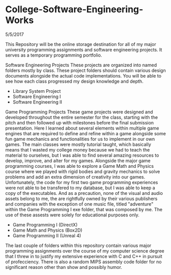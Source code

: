 # College-Software-Engineering-Works
5/5/2017

This Repository will be the online storage destination for all of my major university programming assignments 
and software engineering projects. It serves as a temporary programming portfolio.

Software Engineering Projects
These projects are organized into named folders mostly by class. These project folders should contain various 
design documents alongside the actual code implementations. You will be able to see how each class progressed my 
design knowledge and depth.
- Library System Project
- Software Engineering I
- Software Engineering II

Game Programming Projects
These game projects were designed and developed throughout the entire semester for the class, starting with the pitch
and then followed up with milestones before the final submission presentation. Here I learned about several elements 
within multiple game engines that are required to define and refine within a game alongside some fun game mechanics 
and functionalities for us to implement in our own games. The main classes were mostly tutorial taught, which 
basically means that I wasted my college money because we had to teach the material to ourselves, but I was able to 
find several amazing resources to develop, improve, and alter for my games. Alongside the major game programming 
courses, I was able to explore a Game Math and Physics course where we played with rigid bodies and gravity mechanics 
to solve problems and add an extra dimension of creativity into our games.
Unfortunately, the code for my first two game programming experiences were not able to be transfered to my database, 
but I was able to keep a copy of the executables. And as a precaution, none of the visual and audio assets belong to 
me, the are rightfully owned by their various publishers and companies with the exception of one music file, titled 
"adventure" within the Game Programming I exe folder, that was composed by me. The use of these assests were solely 
for educational purposes only.
- Game Programming I (DirectX)
- Game Math and Physics (Box2D)
- Game Programming II (Unreal 4)

The last couple of folders within this repository contain various major programming assignments over the course of my 
computer science degree that I threw in to justify my extensive experience with C and C++ in pursuit of profecciency.
There is also a random MIPS assembly code folder for no significant reason other than show and possibly humor.
